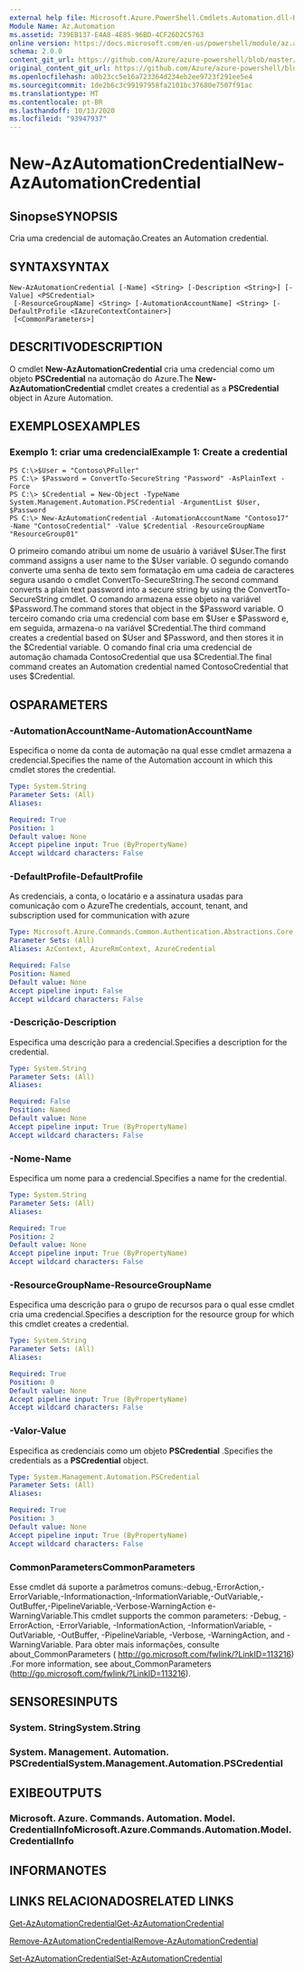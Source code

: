 ```yaml
---
external help file: Microsoft.Azure.PowerShell.Cmdlets.Automation.dll-Help.xml
Module Name: Az.Automation
ms.assetid: 739EB137-E4A8-4E85-96BD-4CF26D2C5763
online version: https://docs.microsoft.com/en-us/powershell/module/az.automation/new-azautomationcredential
schema: 2.0.0
content_git_url: https://github.com/Azure/azure-powershell/blob/master/src/Automation/Automation/help/New-AzAutomationCredential.md
original_content_git_url: https://github.com/Azure/azure-powershell/blob/master/src/Automation/Automation/help/New-AzAutomationCredential.md
ms.openlocfilehash: a0b23cc5e16a723364d234eb2ee9723f291ee5e4
ms.sourcegitcommit: 1de2b6c3c99197958fa2101bc37680e7507f91ac
ms.translationtype: MT
ms.contentlocale: pt-BR
ms.lasthandoff: 10/13/2020
ms.locfileid: "93947937"
---
```

# <span data-ttu-id="de775-101">New-AzAutomationCredential</span><span class="sxs-lookup"><span data-stu-id="de775-101">New-AzAutomationCredential</span></span>

## <span data-ttu-id="de775-102">Sinopse</span><span class="sxs-lookup"><span data-stu-id="de775-102">SYNOPSIS</span></span>
<span data-ttu-id="de775-103">Cria uma credencial de automação.</span><span class="sxs-lookup"><span data-stu-id="de775-103">Creates an Automation credential.</span></span>

## <span data-ttu-id="de775-104">SYNTAX</span><span class="sxs-lookup"><span data-stu-id="de775-104">SYNTAX</span></span>

```
New-AzAutomationCredential [-Name] <String> [-Description <String>] [-Value] <PSCredential>
 [-ResourceGroupName] <String> [-AutomationAccountName] <String> [-DefaultProfile <IAzureContextContainer>]
 [<CommonParameters>]
```

## <span data-ttu-id="de775-105">DESCRITIVO</span><span class="sxs-lookup"><span data-stu-id="de775-105">DESCRIPTION</span></span>
<span data-ttu-id="de775-106">O cmdlet **New-AzAutomationCredential** cria uma credencial como um objeto **PSCredential** na automação do Azure.</span><span class="sxs-lookup"><span data-stu-id="de775-106">The **New-AzAutomationCredential** cmdlet creates a credential as a **PSCredential** object in Azure Automation.</span></span>

## <span data-ttu-id="de775-107">EXEMPLOS</span><span class="sxs-lookup"><span data-stu-id="de775-107">EXAMPLES</span></span>

### <span data-ttu-id="de775-108">Exemplo 1: criar uma credencial</span><span class="sxs-lookup"><span data-stu-id="de775-108">Example 1: Create a credential</span></span>
```
PS C:\>$User = "Contoso\PFuller"
PS C:\> $Password = ConvertTo-SecureString "Password" -AsPlainText -Force
PS C:\> $Credential = New-Object -TypeName System.Management.Automation.PSCredential -ArgumentList $User, $Password
PS C:\> New-AzAutomationCredential -AutomationAccountName "Contoso17" -Name "ContosoCredential" -Value $Credential -ResourceGroupName "ResourceGroup01"
```

<span data-ttu-id="de775-109">O primeiro comando atribui um nome de usuário à variável $User.</span><span class="sxs-lookup"><span data-stu-id="de775-109">The first command assigns a user name to the $User variable.</span></span>
<span data-ttu-id="de775-110">O segundo comando converte uma senha de texto sem formatação em uma cadeia de caracteres segura usando o cmdlet ConvertTo-SecureString.</span><span class="sxs-lookup"><span data-stu-id="de775-110">The second command converts a plain text password into a secure string by using the ConvertTo-SecureString cmdlet.</span></span>
<span data-ttu-id="de775-111">O comando armazena esse objeto na variável $Password.</span><span class="sxs-lookup"><span data-stu-id="de775-111">The command stores that object in the $Password variable.</span></span>
<span data-ttu-id="de775-112">O terceiro comando cria uma credencial com base em $User e $Password e, em seguida, armazena-o na variável $Credential.</span><span class="sxs-lookup"><span data-stu-id="de775-112">The third command creates a credential based on $User and $Password, and then stores it in the $Credential variable.</span></span>
<span data-ttu-id="de775-113">O comando final cria uma credencial de automação chamada ContosoCredential que usa $Credential.</span><span class="sxs-lookup"><span data-stu-id="de775-113">The final command creates an Automation credential named ContosoCredential that uses $Credential.</span></span>

## <span data-ttu-id="de775-114">OS</span><span class="sxs-lookup"><span data-stu-id="de775-114">PARAMETERS</span></span>

### <span data-ttu-id="de775-115">-AutomationAccountName</span><span class="sxs-lookup"><span data-stu-id="de775-115">-AutomationAccountName</span></span>
<span data-ttu-id="de775-116">Especifica o nome da conta de automação na qual esse cmdlet armazena a credencial.</span><span class="sxs-lookup"><span data-stu-id="de775-116">Specifies the name of the Automation account in which this cmdlet stores the credential.</span></span>

```yaml
Type: System.String
Parameter Sets: (All)
Aliases:

Required: True
Position: 1
Default value: None
Accept pipeline input: True (ByPropertyName)
Accept wildcard characters: False
```

### <span data-ttu-id="de775-117">-DefaultProfile</span><span class="sxs-lookup"><span data-stu-id="de775-117">-DefaultProfile</span></span>
<span data-ttu-id="de775-118">As credenciais, a conta, o locatário e a assinatura usadas para comunicação com o Azure</span><span class="sxs-lookup"><span data-stu-id="de775-118">The credentials, account, tenant, and subscription used for communication with azure</span></span>

```yaml
Type: Microsoft.Azure.Commands.Common.Authentication.Abstractions.Core.IAzureContextContainer
Parameter Sets: (All)
Aliases: AzContext, AzureRmContext, AzureCredential

Required: False
Position: Named
Default value: None
Accept pipeline input: False
Accept wildcard characters: False
```

### <span data-ttu-id="de775-119">-Descrição</span><span class="sxs-lookup"><span data-stu-id="de775-119">-Description</span></span>
<span data-ttu-id="de775-120">Especifica uma descrição para a credencial.</span><span class="sxs-lookup"><span data-stu-id="de775-120">Specifies a description for the credential.</span></span>

```yaml
Type: System.String
Parameter Sets: (All)
Aliases:

Required: False
Position: Named
Default value: None
Accept pipeline input: True (ByPropertyName)
Accept wildcard characters: False
```

### <span data-ttu-id="de775-121">-Nome</span><span class="sxs-lookup"><span data-stu-id="de775-121">-Name</span></span>
<span data-ttu-id="de775-122">Especifica um nome para a credencial.</span><span class="sxs-lookup"><span data-stu-id="de775-122">Specifies a name for the credential.</span></span>

```yaml
Type: System.String
Parameter Sets: (All)
Aliases:

Required: True
Position: 2
Default value: None
Accept pipeline input: True (ByPropertyName)
Accept wildcard characters: False
```

### <span data-ttu-id="de775-123">-ResourceGroupName</span><span class="sxs-lookup"><span data-stu-id="de775-123">-ResourceGroupName</span></span>
<span data-ttu-id="de775-124">Especifica uma descrição para o grupo de recursos para o qual esse cmdlet cria uma credencial.</span><span class="sxs-lookup"><span data-stu-id="de775-124">Specifies a description for the resource group for which this cmdlet creates a credential.</span></span>

```yaml
Type: System.String
Parameter Sets: (All)
Aliases:

Required: True
Position: 0
Default value: None
Accept pipeline input: True (ByPropertyName)
Accept wildcard characters: False
```

### <span data-ttu-id="de775-125">-Valor</span><span class="sxs-lookup"><span data-stu-id="de775-125">-Value</span></span>
<span data-ttu-id="de775-126">Especifica as credenciais como um objeto **PSCredential** .</span><span class="sxs-lookup"><span data-stu-id="de775-126">Specifies the credentials as a **PSCredential** object.</span></span>

```yaml
Type: System.Management.Automation.PSCredential
Parameter Sets: (All)
Aliases:

Required: True
Position: 3
Default value: None
Accept pipeline input: True (ByPropertyName)
Accept wildcard characters: False
```

### <span data-ttu-id="de775-127">CommonParameters</span><span class="sxs-lookup"><span data-stu-id="de775-127">CommonParameters</span></span>
<span data-ttu-id="de775-128">Esse cmdlet dá suporte a parâmetros comuns:-debug,-ErrorAction,-ErrorVariable,-Informationaction,-InformationVariable,-OutVariable,-OutBuffer,-PipelineVariable,-Verbose-WarningAction e-WarningVariable.</span><span class="sxs-lookup"><span data-stu-id="de775-128">This cmdlet supports the common parameters: -Debug, -ErrorAction, -ErrorVariable, -InformationAction, -InformationVariable, -OutVariable, -OutBuffer, -PipelineVariable, -Verbose, -WarningAction, and -WarningVariable.</span></span> <span data-ttu-id="de775-129">Para obter mais informações, consulte about_CommonParameters ( http://go.microsoft.com/fwlink/?LinkID=113216) .</span><span class="sxs-lookup"><span data-stu-id="de775-129">For more information, see about_CommonParameters (http://go.microsoft.com/fwlink/?LinkID=113216).</span></span>

## <span data-ttu-id="de775-130">SENSORES</span><span class="sxs-lookup"><span data-stu-id="de775-130">INPUTS</span></span>

### <span data-ttu-id="de775-131">System. String</span><span class="sxs-lookup"><span data-stu-id="de775-131">System.String</span></span>

### <span data-ttu-id="de775-132">System. Management. Automation. PSCredential</span><span class="sxs-lookup"><span data-stu-id="de775-132">System.Management.Automation.PSCredential</span></span>

## <span data-ttu-id="de775-133">EXIBE</span><span class="sxs-lookup"><span data-stu-id="de775-133">OUTPUTS</span></span>

### <span data-ttu-id="de775-134">Microsoft. Azure. Commands. Automation. Model. CredentialInfo</span><span class="sxs-lookup"><span data-stu-id="de775-134">Microsoft.Azure.Commands.Automation.Model.CredentialInfo</span></span>

## <span data-ttu-id="de775-135">INFORMA</span><span class="sxs-lookup"><span data-stu-id="de775-135">NOTES</span></span>

## <span data-ttu-id="de775-136">LINKS RELACIONADOS</span><span class="sxs-lookup"><span data-stu-id="de775-136">RELATED LINKS</span></span>

[<span data-ttu-id="de775-137">Get-AzAutomationCredential</span><span class="sxs-lookup"><span data-stu-id="de775-137">Get-AzAutomationCredential</span></span>](./Get-AzAutomationCredential.md)

[<span data-ttu-id="de775-138">Remove-AzAutomationCredential</span><span class="sxs-lookup"><span data-stu-id="de775-138">Remove-AzAutomationCredential</span></span>](./Remove-AzAutomationCredential.md)

[<span data-ttu-id="de775-139">Set-AzAutomationCredential</span><span class="sxs-lookup"><span data-stu-id="de775-139">Set-AzAutomationCredential</span></span>](./Set-AzAutomationCredential.md)


